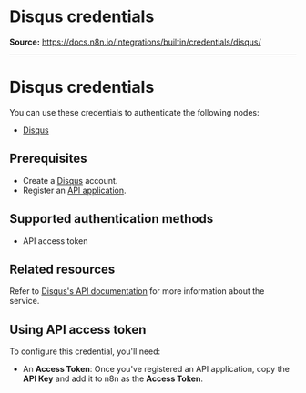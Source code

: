 # Disqus credentials

**Source:** https://docs.n8n.io/integrations/builtin/credentials/disqus/

---

# Disqus credentials

You can use these credentials to authenticate the following nodes:

- [Disqus](../../app-nodes/n8n-nodes-base.disqus/)

## Prerequisites

- Create a [Disqus](https://www.disqus.com/) account.
- Register an [API application](https://help.disqus.com/en/articles/1717083-how-to-create-an-api-application).

## Supported authentication methods

- API access token

## Related resources

Refer to [Disqus's API documentation](https://disqus.com/api/docs/) for more information about the service.

## Using API access token

To configure this credential, you'll need:

- An **Access Token**: Once you've registered an API application, copy the **API Key** and add it to n8n as the **Access Token**.
